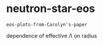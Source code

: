 # neutron-star-eos

`eos-plots-from-Carolyn's-paper`

dependence of effective $\Lambda$ on radius


















